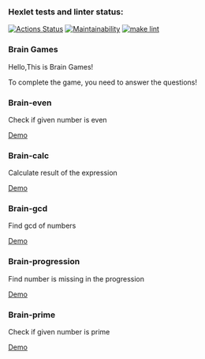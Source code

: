 ### Hexlet tests and linter status:
[![Actions Status](https://github.com/RomanUtolin/python-project-lvl1/workflows/hexlet-check/badge.svg)](https://github.com/RomanUtolin/python-project-lvl1/actions)
[![Maintainability](https://api.codeclimate.com/v1/badges/280b450f90dc15c23922/maintainability)](https://codeclimate.com/github/RomanUtolin/python-project-lvl1/maintainability)
[![make lint](https://github.com/RomanUtolin/python-project-lvl1/actions/workflows/my_lint.yml/badge.svg)](https://github.com/RomanUtolin/python-project-lvl1/actions/workflows/my_lint.yml)

### Brain Games

Hello,This is Brain Games!

To complete the game, you need to answer the questions!

### Brain-even

Check if given number is even

[Demo](https://asciinema.org/a/461815)

### Brain-calc

Calculate result of the expression

[Demo](https://asciinema.org/a/461816)

### Brain-gcd

Find gcd of numbers

[Demo](https://asciinema.org/a/459504)

### Brain-progression

Find number is missing in the progression

[Demo](https://asciinema.org/a/459922)

### Brain-prime

Check if given number is prime

[Demo](https://asciinema.org/a/460542)
